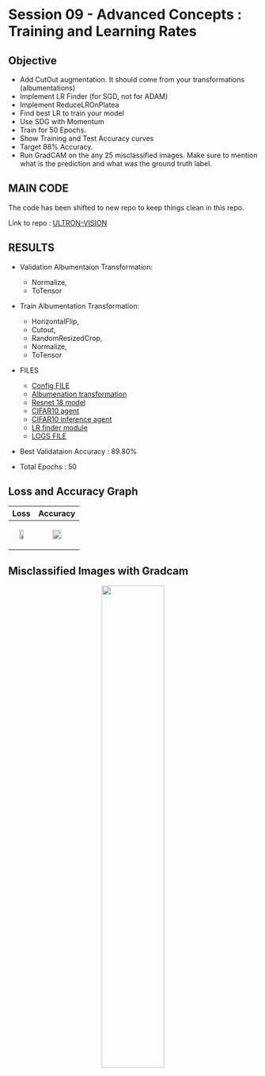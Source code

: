# Session 09 - Advanced Concepts : Training and Learning Rates

## Objective

- Add CutOut augmentation. It should come from your transformations (albumentations)
- Implement LR Finder (for SGD, not for ADAM)
- Implement ReduceLROnPlatea
- Find best LR to train your model
- Use SDG with Momentum
- Train for 50 Epochs. 
- Show Training and Test Accuracy curves
- Target 88% Accuracy.
- Run GradCAM on the any 25 misclassified images. Make sure to mention what is the prediction and what was the ground truth label.

## MAIN CODE

The code has been shifted to new repo to keep things clean in this repo.

Link to repo : [ULTRON-VISION](https://github.com/myselfHimanshu/ultron-vision/tree/lr_finder)

## RESULTS

- Validation Albumentaion Transformation:
    - Normalize,
    - ToTensor
    
- Train Albumentation Transformation:
    - HorizontalFlip,
    - Cutout,
    - RandomResizedCrop,
    - Normalize,
    - ToTensor

- FILES
    - [Config FILE](https://github.com/myselfHimanshu/ultron-vision/blob/lr_finder/experiments/cifar10_exp-06_resnet_album_findlr/summaries/config.txt)
    - [Albumenation transformation](https://github.com/myselfHimanshu/ultron-vision/blob/lr_finder/infdata/transformation/cifar10_tf.py)
    - [Resnet 18 model](https://github.com/myselfHimanshu/ultron-vision/blob/lr_finder/networks/resnet_net.py)
    - [CIFAR10 agent](https://github.com/myselfHimanshu/ultron-vision/blob/lr_finder/agents/cifar10_agent.py)
    - [CIFAR10 inference agent](https://github.com/myselfHimanshu/ultron-vision/blob/lr_finder/inference/cifar_iagent.py)
    - [LR finder module](https://github.com/myselfHimanshu/ultron-vision/blob/lr_finder/utils/lr_finder/lrfinder.py)
    - [LOGS FILE](https://github.com/myselfHimanshu/ultron-vision/blob/lr_finder/experiments/cifar10_exp-06_resnet_album_findlr/logs/exp_debug.log)

- Best Validataion Accuracy : 89.80%
- Total Epochs : 50

## Loss and Accuracy Graph

|Loss|Accuracy|
|--|--|
|<p align="center"><img width="50%" height="50%" src="https://github.com/myselfHimanshu/ultron-vision/raw/lr_finder/experiments/cifar10_exp-06_resnet_album_findlr/stats/accuracy.png"/></p>|<p align="center"><img width="50%" height="50%" src="https://github.com/myselfHimanshu/ultron-vision/raw/lr_finder/experiments/cifar10_exp-06_resnet_album_findlr/stats/loss.png"/></p>|

## Misclassified Images with Gradcam

<p align="center">
  <img width="50%" height="50%" src="https://github.com/myselfHimanshu/ultron-vision/raw/lr_finder/experiments/cifar10_exp-06_resnet_album_findlr/stats/misclassified_imgs.png"/>
</p>


    

